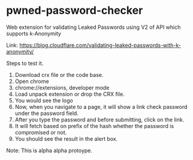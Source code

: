# pwned-password-checker
Web extension for validating Leaked Passwords using V2 of API which supports k-Anonymity

Link: https://blog.cloudflare.com/validating-leaked-passwords-with-k-anonymity/


Steps to test it.

1. Download crx file or the code base.
2. Open chrome
3. chrome://extensions, developer mode
4. Load unpack extension or drop the CRX file.
5. You would see the logo
6. Now, when you navigate to a page, it will show a link check password under the password field.
7. After you type the password and before submitting, click on the link.
8. It will fetch based on prefix of the hash whether the password is compromised or not.
9. You should see the result in the alert box.


Note: This is alpha alpha protoype.
